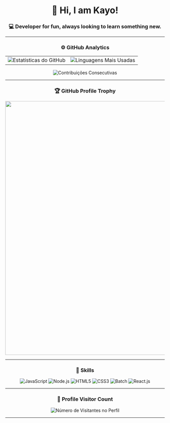 <div align="center">

# 👋 Hi, I am Kayo!

### 💻 Developer for fun, always looking to learn something new.

---

### ⚙️ **GitHub Analytics**

<table align="center">
  <tr>
    <td>
      <img
        src="https://github-readme-stats.vercel.app/api?username=tsvn27&theme=dark&hide_border=false&include_all_commits=true"
        alt="Estatísticas do GitHub"
      />
    </td>
    <td>
      <img
        src="https://github-readme-stats.vercel.app/api/top-langs/?username=tsvn27&theme=dark&hide_border=false&include_all_commits=true&count_private=true&layout=compact"
        alt="Linguagens Mais Usadas"
      />
    </td>
  </tr>
</table>

<div>
  <img
    src="https://github-readme-streak-stats.herokuapp.com/?user=tsvn27&theme=dark&hide_border=false"
    alt="Contribuições Consecutivas"
  />
</div>

---

### 🏆 **GitHub Profile Trophy**

<p align="center">
  <a
    href="https://github.com/ryo-ma/github-profile-trophy"
    title="Repositório de Troféus"
  >
    <img
      width="800"
      src="https://github-profile-trophy.vercel.app/?username=tsvn27&column=8&theme=darkhub&no-frame=true&no-bg=true"
    />
  </a>
</p>

---

### 🚀 **Skills**

<div align="center">
  <img src="https://img.shields.io/badge/JavaScript-%23F7DF1E.svg?style=for-the-badge&logo=javascript&logoColor=black" alt="JavaScript" />
  <img src="https://img.shields.io/badge/Node.js-%23339933.svg?style=for-the-badge&logo=node.js&logoColor=white" alt="Node.js" />
  <img src="https://img.shields.io/badge/HTML5-%23E34F26.svg?style=for-the-badge&logo=html5&logoColor=white" alt="HTML5" />
  <img src="https://img.shields.io/badge/CSS3-%231572B6.svg?style=for-the-badge&logo=css3&logoColor=white" alt="CSS3" />
  <img src="https://img.shields.io/badge/Batch-%23000000.svg?style=for-the-badge&logo=windows-terminal&logoColor=white" alt="Batch" />
  <img src="https://img.shields.io/badge/React.js-%234FC08D.svg?style=for-the-badge&logo=vue.js&logoColor=white" alt="React.js" />
</div>

---

### 📍 **Profile Visitor Count**

<div align="center">
  <img
    src="https://profile-counter.glitch.me/tsvn27/count.svg"
    alt="Número de Visitantes no Perfil"
  />
</div>

---

</div>
